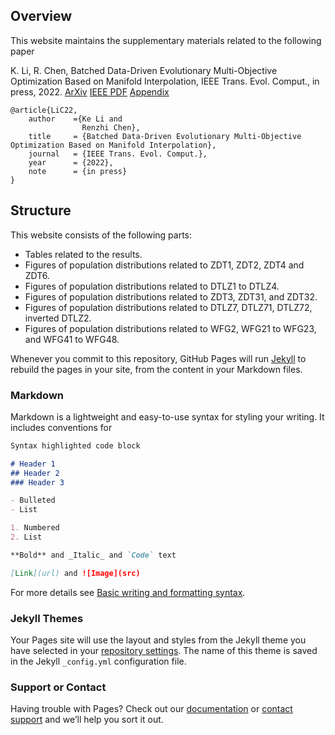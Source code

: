 ## Overview

This website maintains the supplementary materials related to the following paper

K. Li, R. Chen, Batched Data-Driven Evolutionary Multi-Objective Optimization Based on Manifold Interpolation, IEEE Trans. Evol. Comput., in press, 2022. [ArXiv](https://arxiv.org/abs/2109.05639) [IEEE PDF]() [Appendix](https://www.dropbox.com/s/d3hpfgc06vzf3hz/main.pdf?dl=0)

```
@article{LiC22,
    author    ={Ke Li and 
                Renzhi Chen},
    title     = {Batched Data-Driven Evolutionary Multi-Objective Optimization Based on Manifold Interpolation},
    journal   = {IEEE Trans. Evol. Comput.},
    year      = {2022},
    note      = {in press}
}
```

## Structure

This website consists of the following parts:

- Tables related to the results.
- Figures of population distributions related to ZDT1, ZDT2, ZDT4 and ZDT6.
- Figures of population distributions related to DTLZ1 to DTLZ4.
- Figures of population distributions related to ZDT3, ZDT31, and ZDT32.
- Figures of population distributions related to DTLZ7, DTLZ71, DTLZ72, inverted DTLZ2.
- Figures of population distributions related to WFG2, WFG21 to WFG23, and WFG41 to WFG48.




Whenever you commit to this repository, GitHub Pages will run [Jekyll](https://jekyllrb.com/) to rebuild the pages in your site, from the content in your Markdown files.

### Markdown

Markdown is a lightweight and easy-to-use syntax for styling your writing. It includes conventions for

```markdown
Syntax highlighted code block

# Header 1
## Header 2
### Header 3

- Bulleted
- List

1. Numbered
2. List

**Bold** and _Italic_ and `Code` text

[Link](url) and ![Image](src)
```

For more details see [Basic writing and formatting syntax](https://docs.github.com/en/github/writing-on-github/getting-started-with-writing-and-formatting-on-github/basic-writing-and-formatting-syntax).

### Jekyll Themes

Your Pages site will use the layout and styles from the Jekyll theme you have selected in your [repository settings](https://github.com/COLA-Laboratory/DMI/settings/pages). The name of this theme is saved in the Jekyll `_config.yml` configuration file.

### Support or Contact

Having trouble with Pages? Check out our [documentation](https://docs.github.com/categories/github-pages-basics/) or [contact support](https://support.github.com/contact) and we’ll help you sort it out.
